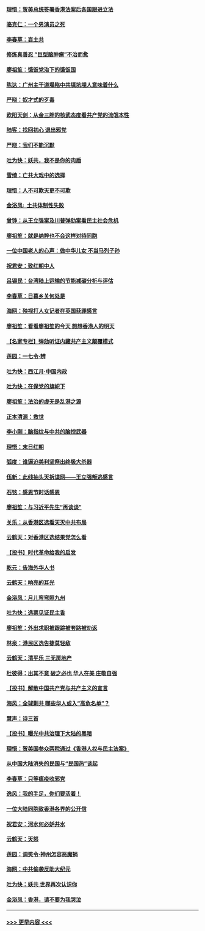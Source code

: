 #### [理悟：贺美总统签署香港法案后各国跟进立法](../pages/nsc993/n11706853.md?t=12071611) 
#### [骆克仁：一个男演员之死](../pages/nsc993/n11706677.md?t=12071611) 
#### [李春草：哀土共](../pages/nsc993/n11706255.md?t=12071611) 
#### [修炼真善忍 “巨型脑肿瘤”不治而愈](../pages/nsc993/n11705340.md?t=12071611) 
#### [廖祖笙：饿饭党治下的饿饭国](../pages/nsc993/n11705085.md?t=12071611) 
#### [陈达：广州主干道塌陷中共填坑埋人意味着什么](../pages/nsc993/n11705046.md?t=12071611) 
#### [严晓：奴才式的歹毒](../pages/nsc993/n11704826.md?t=12071611) 
#### [欧阳天剑：从金三胖的核武态度看共产党的流氓本性](../pages/nsc993/n11702238.md?t=12071611) 
#### [陆客：找回初心 退出邪党](../pages/nsc993/n11702213.md?t=12071611) 
#### [严晓：我们不能沉默](../pages/nsc993/n11702110.md?t=12071611) 
#### [吐为快：妖共，我不是你的肉盾](../pages/nsc993/n11701366.md?t=12071611) 
#### [雪绮：亡共大戏中的选择](../pages/nsc993/n11699922.md?t=12071611) 
#### [理悟：人不可欺天更不可欺](../pages/nsc993/n11699657.md?t=12071611) 
#### [金浴凤:  土共体制性失败](../pages/nsc993/n11699361.md?t=12071611) 
#### [曾铮：从王立强案及川普弹劾案看民主社会危机](../pages/nsc993/n11699318.md?t=12071611) 
#### [廖祖笙：就是纳粹也不会这样对待同胞](../pages/nsc993/n11697658.md?t=12071611) 
#### [一位中国老人的心声：做中华儿女 不当马列子孙](../pages/nsc993/n11697525.md?t=12071611) 
#### [祝君安：致红朝中人](../pages/nsc993/n11697518.md?t=12071611) 
#### [吕锡民：台湾陆上运输的节能减碳分析与评估](../pages/nsc993/n11694983.md?t=12071611) 
#### [李春草：日暮乡关何处是](../pages/nsc993/n11694805.md?t=12071611) 
#### [海网：殃视打人女记者在英国获罪感言](../pages/nsc993/n11693832.md?t=12071611) 
#### [廖祖笙：看看廖祖笙的今天 想想香港人的明天](../pages/nsc993/n11693707.md?t=12071611) 
#### [【名家专栏】弹劾听证内藏共产主义颠覆模式](../pages/nsc993/n11693563.md?t=12071611) 
#### [莲园：一七令‧辨](../pages/nsc993/n11692558.md?t=12071611) 
#### [吐为快：西江月·中国内政](../pages/nsc993/n11692071.md?t=12071611) 
#### [吐为快：在保党的旗帜下](../pages/nsc993/n11691188.md?t=12071611) 
#### [廖祖笙：法治的虚无是乱港之源](../pages/nsc993/n11690605.md?t=12071611) 
#### [正本清源：救世](../pages/nsc993/n11689134.md?t=12071611) 
#### [李小刚：脑指纹与中共的脑控武器](../pages/nsc993/n11688900.md?t=12071611) 
#### [理悟：末日红朝](../pages/nsc993/n11688829.md?t=12071611) 
#### [弧度：谁逼迫美利坚祭出终极大杀器](../pages/nsc993/n11688735.md?t=12071611) 
#### [伍新：此线抽头天拆谍网——王立强叛逃感言](../pages/nsc993/n11687981.md?t=12071611) 
#### [石铭：感恩节时话感恩](../pages/nsc993/n11687568.md?t=12071611) 
#### [廖祖笙：与习近平先生“再谈谈”](../pages/nsc993/n11687005.md?t=12071611) 
#### [关乐：从香港区选看天灭中共布局](../pages/nsc993/n11686647.md?t=12071611) 
#### [云鹤天：对香港区选结果党怎么看](../pages/nsc993/n11686216.md?t=12071611) 
#### [【投书】时代革命给我的启发](../pages/nsc993/n11684287.md?t=12071611) 
#### [乾元：告海外华人书](../pages/nsc993/n11684044.md?t=12071611) 
#### [云鹤天：响亮的耳光](../pages/nsc993/n11684254.md?t=12071611) 
#### [金浴凤：月儿弯弯照九州](../pages/nsc993/n11684231.md?t=12071611) 
#### [吐为快：选票见证民主香](../pages/nsc993/n11684206.md?t=12071611) 
#### [廖祖笙：外出求职被跟踪被套路被劝返](../pages/nsc993/n11683874.md?t=12071611) 
#### [林泉：港民区选告捷莫轻敌](../pages/nsc993/n11683930.md?t=12071611) 
#### [云鹤天：清平乐 三无房地产](../pages/nsc993/n11681521.md?t=12071611) 
#### [杜彼得：出其不意 破之必也 华人在美 庄敬自强](../pages/nsc993/n11679554.md?t=12071611) 
#### [【投书】解散中国共产党与共产主义的宣言](../pages/nsc993/n11679177.md?t=12071611) 
#### [海风：全球剿共 哪些华人或入“高危名单”？](../pages/nsc993/n11678617.md?t=12071611) 
#### [慧声：诗三首](../pages/nsc993/n11678848.md?t=12071611) 
#### [【投书】曝光中共治理下大陆的黑暗](../pages/nsc993/n11678674.md?t=12071611) 
#### [理悟：贺美国参众两院通过《香港人权与民主法案》](../pages/nsc993/n11678104.md?t=12071611) 
#### [从中国大陆消失的民国与“民国热”谈起](../pages/nsc993/n11678075.md?t=12071611) 
#### [李春草：只等瘟疫收邪党](../pages/nsc993/n11677308.md?t=12071611) 
#### [逸风：我的手足，你们要活着！](../pages/nsc993/n11676352.md?t=12071611) 
#### [一位大陆同胞致香港各界的公开信](../pages/nsc993/n11675761.md?t=12071611) 
#### [祝君安：河水何必妒井水](../pages/nsc993/n11675746.md?t=12071611) 
#### [云鹤天：天怒](../pages/nsc993/n11675718.md?t=12071611) 
#### [莲园：调笑令‧神州怎容恶魔祸](../pages/nsc993/n11675648.md?t=12071611) 
#### [海网：中共偷袭反助大纪元](../pages/nsc993/n11673515.md?t=12071611) 
#### [吐为快：妖共 世界再次认识你](../pages/nsc993/n11673506.md?t=12071611) 
#### [金浴凤：香港，请不要为我哭泣](../pages/nsc993/n11673248.md?t=12071611) 

----
#### [ >>> 更早内容 <<< ](../indexes/nsc993-earlier.md)
